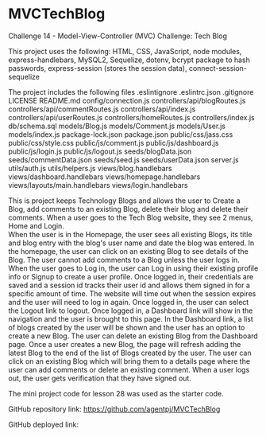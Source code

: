 # MVCTechBlog
Challenge 14 - Model-View-Controller (MVC) Challenge: Tech Blog

This project uses the following:
HTML,
CSS,
JavaScript,
node modules,
express-handlebars,
MySQL2,
Sequelize,
dotenv,
bcrypt package to hash passwords,
express-session (stores the session data),
connect-session-sequelize

The project includes the following files
.eslintignore
.eslintrc.json
.gitignore
LICENSE
README.md
config/connection.js
controllers/api/blogRoutes.js
controllers/api/commentRoutes.js
controllers/api/index.js
controllers/api/userRoutes.js
controllers/homeRoutes.js
controllers/index.js
db/schema.sql
models/Blog.js
models/Comment.js
models/User.js
models/index.js
package-lock.json
package.json
public/css/jass.css
public/css/style.css
public/js/comment.js
public/js/dashboard.js
public/js/login.js
public/js/logout.js
seeds/blogData.json
seeds/commentData.json
seeds/seed.js
seeds/userData.json
server.js
utils/auth.js
utils/helpers.js
views/blog.handlebars
views/dashboard.handlebars
views/homepage.handlebars
views/layouts/main.handlebars
views/login.handlebars

This is project keeps Technology Blogs and allows the user to Create a Blog, add comments to an existing Blog, delete their blog and delete their comments.
When a user goes to the Tech Blog website, they see 2 menus, Home and Login.  
When the user is in the Homepage, the user sees all existing Blogs, its title and blog entry with the blog's user name and date the blog was entered.
In the homepage, the user can click on an existing Blog to see details of the Blog. The user cannot add comments to a Blog unless the user logs in.
When the user goes to Log in, the user can Log in using their existing profile info or Signup to create a user profile.
Once logged in, their credentials are saved and a session id tracks their user id and allows them signed in for a specific amount of time.  The website will time out when the session expires and the user will need to log in again.
Once logged in, the user can select the Logout link to logout.
Once logged in, a Dashboard link will show in the navigation and the user is brought to this page.
In the Dashboard link, a list of blogs created by the user will be shown and the user has an option to create a new Blog.
The user can delete an existing Blog from the Dashboard page.
Once a user creates a new Blog, the page will refresh adding the latest Blog to the end of the list of Blogs created by the user.
The user can click on an existing Blog which will bring them to a details page where the user can add comments or delete an existing comment.
When a user logs out, the user gets verification that they have signed out.

The mini project code for lesson 28 was used as the starter code.

GitHub repository link:
https://github.com/agentpj/MVCTechBlog

GitHub deployed link:
